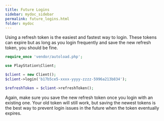 ```yaml
---
title: Future Logins
sidebar: mydoc_sidebar
permalink: future_logins.html
folder: mydoc
---
```


Using a refresh token is the easiest and fastest way to login. These tokens can expire but as long as you login frequently and save the new refresh token, you should be fine.

```php
require_once 'vendor/autoload.php';

use PlayStation\Client;

$client = new Client();
$client->login('b17b5ce5-xxxx-yyyy-zzzz-5996a213b834');

$refreshToken = $client->refreshToken();
```

Again, make sure you save the new refresh token once you login with an existing one. Your old token will still work, but saving the newest tokens is the best way to prevent login issues in the future when the token eventually expires.
